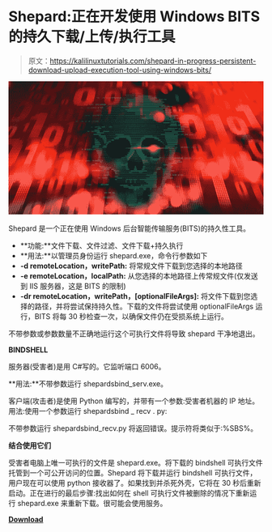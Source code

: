 # Shepard:正在开发使用 Windows BITS 的持久下载/上传/执行工具

> 原文：<https://kalilinuxtutorials.com/shepard-in-progress-persistent-download-upload-execution-tool-using-windows-bits/>

[![Shepard : In Progress Persistent Download/Upload/Execution Tool Using Windows BITS](img//8aa51830f3ee15e16dcad0d4833596af.png "Shepard : In Progress Persistent Download/Upload/Execution Tool Using Windows BITS")](https://1.bp.blogspot.com/-Mvsp1i55ZD0/YM34kMnYkUI/AAAAAAAAJk0/jzvUT_5lkrE8gIAbeg5j2BPQ8Yq-EIBLQCLcBGAsYHQ/s728/Shepard%25281%2529.png)

Shepard 是一个正在使用 Windows 后台智能传输服务(BITS)的持久性工具。

*   **功能:**文件下载、文件过滤、文件下载+持久执行
*   **用法:**以管理员身份运行 shepard.exe，命令行参数如下
*   **-d remoteLocation，writePath:** 将常规文件下载到您选择的本地路径
*   **-e remoteLocation，localPath:** 从您选择的本地路径上传常规文件(仅发送到 IIS 服务器，这是 BITS 的限制)
*   **-dr remoteLocation，writePath，[optionalFileArgs]:** 将文件下载到您选择的路径，并将尝试保持持久性。下载的文件将尝试使用 optionalFileArgs 运行，BITS 将每 30 秒检查一次，以确保文件仍在受损系统上运行。

不带参数或参数数量不正确地运行这个可执行文件将导致 shepard 干净地退出。

**BINDSHELL**

服务器(受害者)是用 C#写的。它监听端口 6006。

**用法:**不带参数运行 shepardsbind_serv.exe。

客户端(攻击者)是使用 Python 编写的，并带有一个参数:受害者机器的 IP 地址。用法:使用一个参数运行 shepardsbind _ recv . py:

不带参数运行 shepardsbind_recv.py 将返回错误。提示符将类似于:%SBS%。

**结合使用它们**

受害者电脑上唯一可执行的文件是 shepard.exe。将下载的 bindshell 可执行文件托管到一个可公开访问的位置。Shepard 将下载并运行 bindshell 可执行文件，用户现在可以使用 python 接收器了。如果找到并杀死外壳，它将在 30 秒后重新启动。正在进行的最后步骤:找出如何在 shell 可执行文件被删除的情况下重新运行 shepard.exe 来重新下载。很可能会使用服务。

[**Download**](https://github.com/d3adzo/shepard)